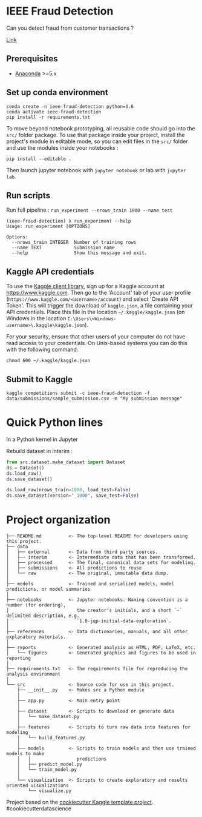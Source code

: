 # IEEE Fraud Detection

Can you detect fraud from customer transactions ?

[Link](https://www.kaggle.com/c/ieee-fraud-detection/overview)

## Prerequisites

- [Anaconda](https://www.anaconda.com/download/) >=5.x

## Set up conda environment

```
conda create -n ieee-fraud-detection python=3.6
conda activate ieee-fraud-detection
pip install -r requirements.txt
```

To move beyond notebook prototyping, all reusable code should go into the `src/` folder package. To use that package inside your project, install the project's module in editable mode, so you can edit files in the `src/` folder and use the modules inside your notebooks :

```
pip install --editable .
```

Then launch jupyter notebook with `jupyter notebook` or lab with `jupyter lab`.

## Run scripts

Run full pipeline : `run_experiment --nrows_train 1000 --name test`

```
(ieee-fraud-detection) λ run_experiment --help
Usage: run_experiment [OPTIONS]

Options:
  --nrows_train INTEGER  Number of training rows
  --name TEXT            Submission name
  --help                 Show this message and exit.
```

## Kaggle API credentials

To use the [Kaggle client library](https://github.com/Kaggle/kaggle-api), sign up for a Kaggle account at https://www.kaggle.com. Then go to the 'Account' tab of your user profile (`https://www.kaggle.com/<username>/account`) and select 'Create API Token'. This will trigger the download of `kaggle.json`, a file containing your API credentials. Place this file in the location `~/.kaggle/kaggle.json` (on Windows in the location `C:\Users\<Windows-username>\.kaggle\kaggle.json`).

For your security, ensure that other users of your computer do not have read access to your credentials. On Unix-based systems you can do this with the following command:

`chmod 600 ~/.kaggle/kaggle.json`

## Submit to Kaggle

```
kaggle competitions submit -c ieee-fraud-detection -f data/submissions/sample_submission.csv -m "My submission message"
```

# Quick Python lines

In a Python kernel in Jupyter

Rebuild dataset in interim :

```py
from src.dataset.make_dataset import Dataset
ds = Dataset()
ds.load_raw()
ds.save_dataset()

ds.load_raw(nrows_train=1000, load_test=False)
ds.save_dataset(version="_1000", save_test=False)
```

# Project organization

    ├── README.md          <- The top-level README for developers using this project.
    ├── data
    │   ├── external       <- Data from third party sources.
    │   ├── interim        <- Intermediate data that has been transformed.
    │   ├── processed      <- The final, canonical data sets for modeling.
    │   ├── submissions    <- All predictions to reuse
    │   └── raw            <- The original, immutable data dump.
    │
    ├── models             <- Trained and serialized models, model predictions, or model summaries
    │
    ├── notebooks          <- Jupyter notebooks. Naming convention is a number (for ordering),
    │                         the creator's initials, and a short `-` delimited description, e.g.
    │                         `1.0-jqp-initial-data-exploration`.
    │
    ├── references         <- Data dictionaries, manuals, and all other explanatory materials.
    │
    ├── reports            <- Generated analysis as HTML, PDF, LaTeX, etc.
    │   └── figures        <- Generated graphics and figures to be used in reporting
    │
    ├── requirements.txt   <- The requirements file for reproducing the analysis environment
    │
    └── src                <- Source code for use in this project.
        ├── __init__.py    <- Makes src a Python module
        |
        ├── app.py         <- Main entry point
        │
        ├── dataset        <- Scripts to download or generate data
        │   └── make_dataset.py
        │
        ├── features       <- Scripts to turn raw data into features for modeling
        │   └── build_features.py
        │
        ├── models         <- Scripts to train models and then use trained models to make
        │   │                 predictions
        │   ├── predict_model.py
        │   └── train_model.py
        │
        └── visualization  <- Scripts to create exploratory and results oriented visualizations
            └── visualize.py

Project based on the [cookiecutter Kaggle template project](https://github.com/andfanilo/cookiecutter-kaggle). #cookiecutterdatascience
